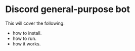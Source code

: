 # Discord general-purpose bot
This will cover the following:
* how to install.
* how to run.
* how it works.
